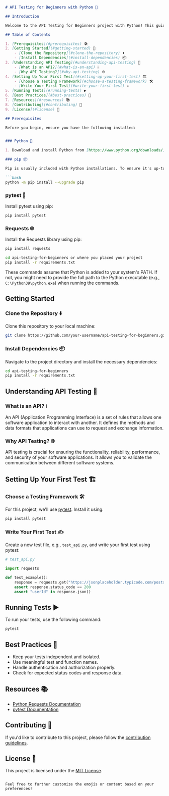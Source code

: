 
```markdown
# API Testing for Beginners with Python 🚀

## Introduction

Welcome to the API Testing for Beginners project with Python! This guide is designed to help you get started with API testing from scratch using Python. Whether you are new to testing or just looking to explore API testing, this repository has everything you need.

## Table of Contents

1. [Prerequisites](#prerequisites) 🛠️
2. [Getting Started](#getting-started) 🚀
    - [Clone the Repository](#clone-the-repository) ⬇️
    - [Install Dependencies](#install-dependencies) 📦
3. [Understanding API Testing](#understanding-api-testing) 🤔
    - [What is an API?](#what-is-an-api) ℹ️
    - [Why API Testing?](#why-api-testing) 🌐
4. [Setting Up Your First Test](#setting-up-your-first-test) 🏗️
    - [Choose a Testing Framework](#choose-a-testing-framework) 🛠️
    - [Write Your First Test](#write-your-first-test) ✍️
5. [Running Tests](#running-tests) ▶️
6. [Best Practices](#best-practices) 🚦
7. [Resources](#resources) 📚
8. [Contributing](#contributing) 🤝
9. [License](#license) 📝

## Prerequisites

Before you begin, ensure you have the following installed:


### Python 🐍

1. Download and install Python from [https://www.python.org/downloads/](https://www.python.org/downloads/).

### pip 📦

Pip is usually included with Python installations. To ensure it's up-to-date, run:

```bash
python -m pip install --upgrade pip
```

### pytest 🧪

Install pytest using pip:

```bash
pip install pytest
```

### Requests 🌐

Install the Requests library using pip:

```bash
pip install requests
```


```bash
cd api-testing-for-beginners or where you placed your project
pip install -r requirements.txt
```

These commands assume that Python is added to your system's PATH. If not, you might need to provide the full path to the Python executable (e.g., `C:\Python39\python.exe`) when running the commands.

## Getting Started

### Clone the Repository ⬇️

Clone this repository to your local machine:

```bash
git clone https://github.com/your-username/api-testing-for-beginners.git
```

### Install Dependencies 📦

Navigate to the project directory and install the necessary dependencies:

```bash
cd api-testing-for-beginners
pip install -r requirements.txt
```

## Understanding API Testing 🤔

### What is an API? ℹ️

An API (Application Programming Interface) is a set of rules that allows one software application to interact with another. It defines the methods and data formats that applications can use to request and exchange information.

### Why API Testing? 🌐

API testing is crucial for ensuring the functionality, reliability, performance, and security of your software applications. It allows you to validate the communication between different software systems.

## Setting Up Your First Test 🏗️

### Choose a Testing Framework 🛠️

For this project, we'll use [pytest](https://docs.pytest.org/en/stable/). Install it using:

```bash
pip install pytest
```

### Write Your First Test ✍️

Create a new test file, e.g., `test_api.py`, and write your first test using pytest:

```python
# test_api.py

import requests

def test_example():
    response = requests.get("https://jsonplaceholder.typicode.com/posts/1")
    assert response.status_code == 200
    assert "userId" in response.json()
```

## Running Tests ▶️

To run your tests, use the following command:

```bash
pytest
```

## Best Practices 🚦

- Keep your tests independent and isolated.
- Use meaningful test and function names.
- Handle authentication and authorization properly.
- Check for expected status codes and response data.

## Resources 📚

- [Python Requests Documentation](https://docs.python-requests.org/en/master/)
- [pytest Documentation](https://docs.pytest.org/en/stable/)

## Contributing 🤝

If you'd like to contribute to this project, please follow the [contribution guidelines](CONTRIBUTING.md).

## License 📝

This project is licensed under the [MIT License](LICENSE).
```

Feel free to further customize the emojis or content based on your preferences!